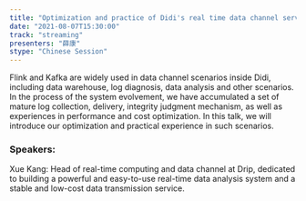 ```yaml
---
title: "Optimization and practice of Didi's real time data channel service"
date: "2021-08-07T15:30:00" 
track: "streaming"
presenters: "薛康"
stype: "Chinese Session"
---
```

Flink and Kafka are widely used in data channel scenarios inside Didi, including data warehouse, log diagnosis, data analysis and other scenarios. In the process of the system evolvement, we have accumulated a set of mature log collection, delivery, integrity judgment mechanism, as well as experiences in performance and cost optimization. In this talk, we will introduce our optimization and practical experience in such scenarios.
 ### Speakers: 
 Xue Kang: Head of real-time computing and data channel at Drip, dedicated to building a powerful and easy-to-use real-time data analysis system and a stable and low-cost data transmission service.